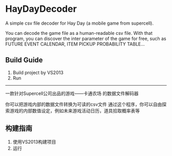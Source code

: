 # HayDayDecoder
A simple csv file decoder for Hay Day (a mobile game from supercell).

You can decode the game file as a human-readable csv file.
With that program, you can discover the inter parameter of the game for free, such as FUTURE EVENT CALENDAR, ITEM PICKUP PROBABILITY TABLE...

## Build Guide
1. Build project by VS2013
1. Run

---
一款针对Supercell公司出品的游戏——卡通农场 的数据文件解码器

你可以把游戏内部的数据文件转换为可读的csv文件
通过这个程序，你可以自由探索游戏的内部数值设定，例如未来游戏活动日历，道具拾取概率表等

## 构建指南
1. 使用VS2013构建项目
2. 运行
